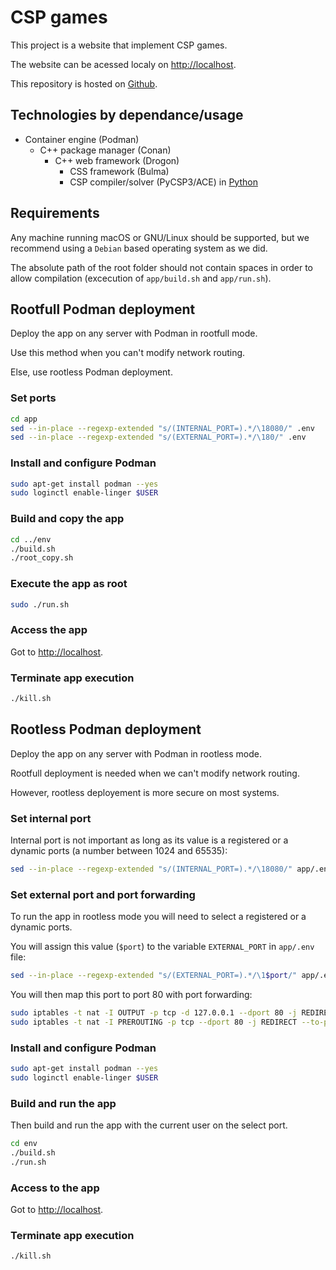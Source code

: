 # CSP games

This project is a website that implement CSP games.

The website can be acessed localy on [http://localhost](http://localhost).

This repository is hosted on [Github](https://github.com/chrppi-developpers/csp_games).

## Technologies by dependance/usage

- Container engine (Podman)
	- C++ package manager (Conan)
		- C++ web framework (Drogon)
			- CSS framework (Bulma)
			- CSP compiler/solver (PyCSP3/ACE) in [Python](https://pycsp.org/)

## Requirements

Any machine running macOS or GNU/Linux should be supported, but we recommend using a `Debian` based operating system as we did.

The absolute path of the root folder should not contain spaces in order to allow compilation (excecution of `app/build.sh` and `app/run.sh`).

## Rootfull Podman deployment

Deploy the app on any server with Podman in rootfull mode.

Use this method when you can't modify network routing.

Else, use rootless Podman deployment.

### Set ports

```bash
cd app
sed --in-place --regexp-extended "s/(INTERNAL_PORT=).*/\18080/" .env
sed --in-place --regexp-extended "s/(EXTERNAL_PORT=).*/\180/" .env
```

### Install and configure Podman

```bash
sudo apt-get install podman --yes
sudo loginctl enable-linger $USER
```

### Build and copy the app

```bash
cd ../env
./build.sh
./root_copy.sh
```

### Execute the app as root

```bash
sudo ./run.sh
```

### Access the app

Got to [http://localhost](http://localhost).

### Terminate app execution

```bash
./kill.sh
```

## Rootless Podman deployment

Deploy the app on any server with Podman in rootless mode.

Rootfull deployment is needed when we can't modify network routing.

However, rootless deployement is more secure on most systems.

### Set internal port

Internal port is not important as long as its value is a registered or a dynamic ports (a number between 1024 and 65535):

```bash
sed --in-place --regexp-extended "s/(INTERNAL_PORT=).*/\18080/" app/.env 
```

### Set external port and port forwarding

To run the app in rootless mode you will need to select a registered or a dynamic ports.

You will assign this value (`$port`) to the variable `EXTERNAL_PORT` in `app/.env` file:

```bash
sed --in-place --regexp-extended "s/(EXTERNAL_PORT=).*/\1$port/" app/.env 
```

You will then map this port to port 80 with port forwarding:

```bash
sudo iptables -t nat -I OUTPUT -p tcp -d 127.0.0.1 --dport 80 -j REDIRECT --to-ports $port
sudo iptables -t nat -I PREROUTING -p tcp --dport 80 -j REDIRECT --to-ports $port
```

### Install and configure Podman

```bash
sudo apt-get install podman --yes
sudo loginctl enable-linger $USER
```

### Build and run the app

Then build and run the app with the current user on the select port.

```bash
cd env
./build.sh
./run.sh
```

### Access to the app

Got to [http://localhost](http://localhost).

### Terminate app execution

```bash
./kill.sh
```